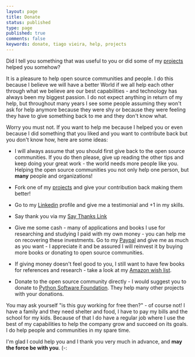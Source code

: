 ```yaml
---
layout: page
title: Donate
status: published
type: page
published: true
comments: false
keywords: donate, tiago vieira, help, projects
---
```


Did I tell you something that was useful to you or did some of my [projects](https://github.com/tvieira) helped you somehow? 

It is a pleasure to help open source communities and people. I do this because I believe we will have a better World if we all help each other through what we believe are our best capabilities - and technology has always been my biggest passion. I do not expect anything in return of my help, but throughout many years I see some people assuming they won't ask for help anymore because they were shy or because they were feeling they have to give something back to me and they don't know what.
 
Worry you must not. If you want to help me because I helped you or even because I did something that you liked and you want to contribute back but you don't know how, here are some ideas:

* I will always assume that you should first give back to the open source communities. If you do then please, give up reading the other tips and keep doing your great work - the world needs more people like you. Helping the open source communities you not only help one person, but __many__ people and organizations!

* Fork one of my [projects](https://github.com/tvieira) and give your contribution back making them better!

* Go to my [Linkedin](https://linkedin.com/in/tiagovieira) profile and give me a testimonial and +1 in my skills.

* Say thank you via my [Say Thanks Link](https://saythanks.io/to/tvieira)

* Give me some cash - many of applications and books I use for researching and studying I paid with my own money - you can help me on recovering these investments. Go to my [Paypal](https://www.paypal.me/tmvieira) and give me as much as you want - I appreciate it and be assured I will reinvest it by buying more books or donating to open source communities.

* If giving money doesn't feel good to you, I still want to have few books for references and research - take a look at my [Amazon wish list](http://amzn.eu/eXHgBnK).

* Donate to the open source community directly - I would suggest you to donate to [Python Software Foundation](https://www.python.org/psf/donations/). They help many other projects with your donations.

You may ask yourself "is this guy working for free then?" - of course not! I have a family and they need shelter and food, I have to pay my bills and the school for my kids. Because of that I do have a regular job where I use the best of my capabilities to help the company grow and succeed on its goals. I do help people and communities in my spare time.

I'm glad I could help you and I thank you very much in advance, and __may the force be with you__. (-: